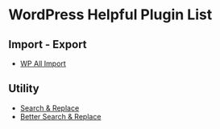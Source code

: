 # WordPress Helpful Plugin List

## Import - Export
- [WP All Import](http://www.wpallimport.com/)


## Utility
- [Search & Replace](https://wordpress.org/plugins/search-and-replace)
- [Better Search & Replace](https://wordpress.org/plugins/better-search-replace)

